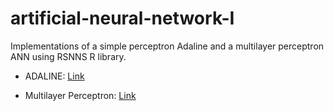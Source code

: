 # artificial-neural-network-I
Implementations of a simple perceptron Adaline and a multilayer perceptron ANN using RSNNS R library.
    
   - ADALINE: [Link](Adaline)
    
   - Multilayer Perceptron: [Link](Multilayer%20Perceptron)
